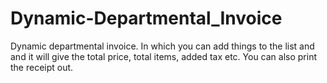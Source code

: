 # Dynamic-Departmental_Invoice
Dynamic departmental invoice. In which you can add things to the list and and it will give the total price, total items, added tax etc.
You can also print the receipt out.
